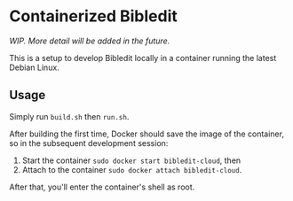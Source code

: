 # Containerized Bibledit

_WIP. More detail will be added in the future._

This is a setup to develop Bibledit locally in a container running the
latest Debian Linux.

## Usage

Simply run `build.sh` then `run.sh`.

After building the first time, Docker should save the image of the
container, so in the subsequent development session:

1. Start the container `sudo docker start bibledit-cloud`, then
2. Attach to the container `sudo docker attach bibledit-cloud`.

After that, you'll enter the container's shell as root.
